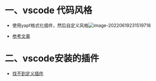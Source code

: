 # 一、vscode 代码风格

- 使用yapf格式化插件，然后自定义风格![image-20220619231519718](https://yrecord.oss-cn-hangzhou.aliyuncs.com/picture/202206192315789.png)

- [参考文章](<img src="https://gitee.com/yao-cunhao/ssh_picture/raw/master/pict/202204261735909.png"/>)



# 二、vscode安装的插件

- [找不到定义插件](https://github.com/microsoft/vscode/issues/96754)

